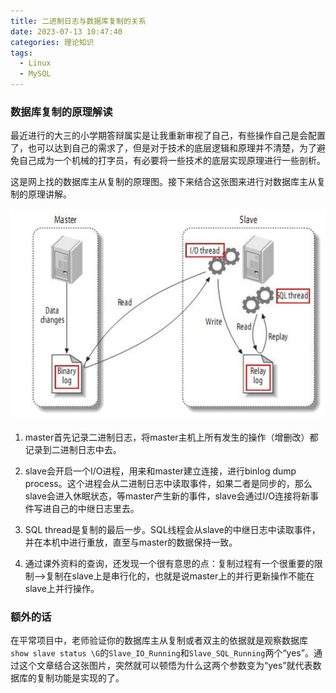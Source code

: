 ```yaml
---
title: 二进制日志与数据库复制的关系
date: 2023-07-13 10:47:40
categories: 理论知识
tags:
  - Linux 
  - MySQL
---
```


### 数据库复制的原理解读

最近进行的大三的小学期答辩属实是让我重新审视了自己，有些操作自己是会配置了，也可以达到自己的需求了，但是对于技术的底层逻辑和原理并不清楚，为了避免自己成为一个机械的打字员，有必要将一些技术的底层实现原理进行一些剖析。

这是网上找的数据库主从复制的原理图。接下来结合这张图来进行对数据库主从复制的原理讲解。

<!-- more -->

![数据库主从复制的](./why-mysql-binlog/1.png)

1. master首先记录二进制日志，将master主机上所有发生的操作（增删改）都记录到二进制日志中去。

2. slave会开启一个I/O进程，用来和master建立连接，进行binlog dump process。这个进程会从二进制日志中读取事件，如果二者是同步的，那么slave会进入休眠状态，等master产生新的事件，slave会通过I/O连接将新事件写进自己的中继日志里去。

3. SQL thread是复制的最后一步。SQL线程会从slave的中继日志中读取事件，并在本机中进行重放，直至与master的数据保持一致。

4. 通过课外资料的查询，还发现一个很有意思的点：复制过程有一个很重要的限制-->复制在slave上是串行化的，也就是说master上的并行更新操作不能在slave上并行操作。

### 额外的话

在平常项目中，老师验证你的数据库主从复制或者双主的依据就是观察数据库`show slave status \G`的`Slave_IO_Running`和`Slave_SQL_Running`两个“yes”。通过这个文章结合这张图片，突然就可以顿悟为什么这两个参数变为“yes”就代表数据库的复制功能是实现的了。